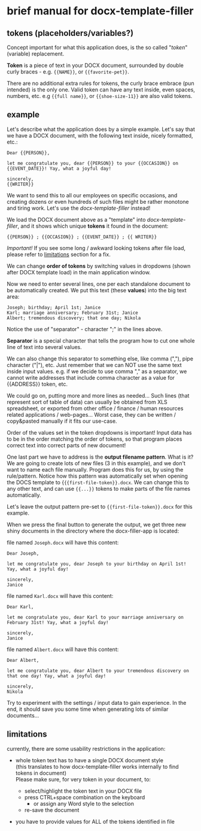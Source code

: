 # brief manual for docx-template-filler

## tokens (placeholders/variables?)

Concept important for what this application does, is the so called "*token*" (variable) replacement.

**Token** is a piece of text in your DOCX document, surrounded by double curly braces - e.g. `{{NAME}}`, or `{{favorite-pet}}`. 

There are no additional extra rules for tokens, the curly brace embrace (pun intended) is the only one. Valid token can have any text inside, even spaces, numbers, etc. e.g `{{full name}}`, or `{{shoe-size-11}}` are also valid tokens.

## example

Let's describe what the application does by a simple example. Let's say that we have a DOCX document, with the following text inside, nicely formatted, etc.:

```
Dear {{PERSON}},

let me congratulate you, dear {{PERSON}} to your {{OCCASION}} on {{EVENT_DATE}}! Yay, what a joyful day!

sincerely,
{{WRITER}}
```

We want to send this to all our employees on specific occasions, and creating dozens or even hundreds of such files might be rather monotone and tiring work. Let's use the *docx-template-filler* instead!

We load the DOCX document above as a "template" into *docx-template-filler*, and it shows which unique **tokens** it found in the document:

```
{{PERSON}} ; {{OCCASION}} ; {{EVENT_DATE}} ; {{ WRITER}}
```

*Important!* If you see some long / awkward looking tokens after file load, please refer to [limitations](#limitations) section for a fix.

We can change **order of tokens** by switching values in dropdowns (shown after DOCX template load) in the main application window.

Now we need to enter several lines, one per each standalone document to be automatically created. We put this text (these **values**) into the big text area:

```
Joseph; birthday; April 1st; Janice
Karl; marriage anniversary; February 31st; Janice
Albert; tremendous discovery; that one day; Nikola
```

Notice the use of "separator" - character ";" in the lines above.

**Separator** is a special character that tells the program how to cut one whole line of text into several values.

We can also change this separator to something else, like comma (","), pipe character ("|"), etc. Just remember that we can NOT use the same text inside input values.
e.g. if we decide to use comma "," as a separator, we cannot write addresses that include comma character as a value for {{ADDRESS}} token, etc.

We could go on, putting more and more lines as needed... Such lines (that represent sort of table of data) can usually be obtained from XLS spreadsheet, or exported from other office / finance / human resources related applications / web-pages... Worst case, they can be written / copy&pasted manually if it fits our use-case.

Order of the values set in the token dropdowns is important!
Input data has to be in the order matching the order of tokens, so that program places correct text into correct parts of new document!

One last part we have to address is the **output filename pattern**.
What is it? We are going to create lots of new files (3 in this example), and we don't want to name each file manually. Program does this for us, by using the rule/pattern. Notice how this pattern was automatically set when opening the DOCS template to {`{{first-file-token}}.docx`. We can change this to any other text, and can use `{{...}}` tokens to make parts of the file names automatically.

Let's leave the output pattern pre-set to `{{first-file-token}}.docx` for this example.

When we press the final button to generate the output, we get three new shiny documents in the directory where the docx-filler-app is located:

file named `Joseph.docx` will have this content:

```
Dear Joseph,

let me congratulate you, dear Joseph to your birthday on April 1st! Yay, what a joyful day!

sincerely,
Janice
```

file named `Karl.docx` will have this content:

```
Dear Karl,

let me congratulate you, dear Karl to your marriage anniversary on February 31st! Yay, what a joyful day!

sincerely,
Janice
```

file named `Albert.docx` will have this content:

```
Dear Albert,

let me congratulate you, dear Albert to your tremendous discovery on that one day! Yay, what a joyful day!

sincerely,
Nikola
```

Try to experiment with the settings / input data to gain experience. In the end, it should save you some time when generating lots of similar documents...

## limitations

currently, there are some usability restrictions in the application:

- whole token text has to have a single DOCX document style<br/>(this translates to how docx-template-filler works internally to find tokens in document)<br/>
Please make sure, for very token in your document, to:

    - select/highlight the token text in your DOCX file
    - press CTRL+space combination on the keyboard
        - or assign any Word style to the selection
    - re-save the document

- you have to provide values for ALL of the tokens identified in file
